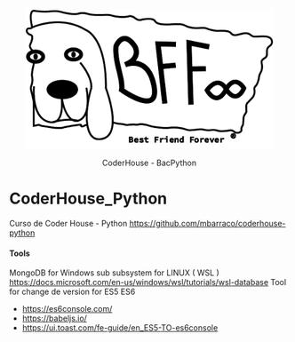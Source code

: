 <p align="center">
  <p align="center">    
    <img src="https://github.com/JesusRamirezGamarra/signature/blob/main/public/img/Logo_Negro.png" alt="BFFs" height="250">    
  </p>
  <p align="center">
       CoderHouse - BacPython 
  </p>
</p>



# CoderHouse_Python
Curso de Coder House - Python
https://github.com/mbarraco/coderhouse-python


#### Tools
MongoDB for Windows sub subsystem for LINUX ( WSL )
https://docs.microsoft.com/en-us/windows/wsl/tutorials/wsl-database
Tool for change de version for ES5 ES6
* https://es6console.com/
* https://babeljs.io/
* https://ui.toast.com/fe-guide/en_ES5-TO-es6console
